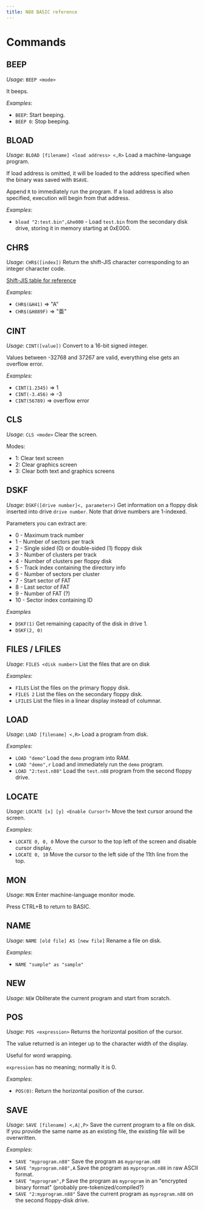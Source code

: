```yaml
---
title: N88 BASIC reference
---
```


# Commands
## BEEP
*Usage*: `BEEP <mode>`

It beeps.

*Examples*:
 * `BEEP`: Start beeping.
 * `BEEP 0`: Stop beeping.

## BLOAD
*Usage*: `BLOAD [filename] <load address> <,R>`
Load a machine-language program.

If load address is omitted, it will be loaded to the address specified when the binary was saved with `BSAVE`.

Append `R` to immediately run the program. If a load address is also specified, execution will begin from that address.

*Examples*:
 * `bload "2:test.bin",&he000` - Load `test.bin` from the secondary disk drive, storing it in memory starting at 0xE000.

## CHR$
*Usage*: `CHR$([index])`
Return the shift-JIS character corresponding to an integer character code.

[Shift-JIS table for reference](http://rikai.com/library/kanjitables/kanji_codes.sjis.shtml)

*Examples*:
 * `CHR$(&H41)` => "A"
 * `CHR$(&H889F)` => "亜"

## CINT
*Usage*: `CINT([value])`
Convert to a 16-bit signed integer.

Values between -32768 and 37267 are valid, everything else gets an overflow error.

*Examples*:
 * `CINT(1.2345)` => 1
 * `CINT(-3.456)` => -3
 * `CINT(56789)` => overflow error

## CLS
*Usage*: `CLS <mode>`
Clear the screen.

Modes:
 * 1: Clear text screen
 * 2: Clear graphics screen
 * 3: Clear both text and graphics screens

## DSKF
*Usage*: `DSKF([drive number]<, parameter>)`
Get information on a floppy disk inserted into drive `drive number`. Note that drive numbers are 1-indexed.

Parameters you can extract are:
 * 0 - Maximum track number
 * 1 - Number of sectors per track
 * 2 - Single sided (0) or double-sided (1) floppy disk
 * 3 - Number of clusters per track
 * 4 - Number of clusters per floppy disk
 * 5 - Track index containing the directory info
 * 6 - Number of sectors per cluster
 * 7 - Start sector of FAT
 * 8 - Last sector of FAT
 * 9 - Number of FAT (?)
 * 10 - Sector index containing ID

*Examples*
 * `DSKF(1)` Get remaining capacity of the disk in drive 1.
 * `DSKF(2, 0)`

## FILES / LFILES
*Usage*: `FILES <disk number>`
List the files that are on disk

*Examples*:
 * `FILES` List the files on the primary floppy disk.
 * `FILES 2` List the files on the secondary floppy disk.
 * `LFILES` List the files in a linear display instead of columnar.

## LOAD
*Usage*: `LOAD [filename] <,R>`
Load a program from disk.

*Examples*:
 * `LOAD "demo"` Load the `demo` program into RAM.
 * `LOAD "demo",r` Load and immediately run the `demo` program.
 * `LOAD "2:test.n88"` Load the `test.n88` program from the second floppy drive.

## LOCATE
*Usage*: `LOCATE [x] [y] <Enable Cursor?>`
Move the text cursor around the screen.

*Examples*:
 * `LOCATE 0, 0, 0` Move the cursor to the top left of the screen and disable cursor display.
 * `LOCATE 0, 10` Move the cursor to the left side of the 11th line from the top.

## MON
*Usage*: `MON`
Enter machine-language monitor mode.

Press CTRL+B to return to BASIC.

## NAME
*Usage*: `NAME [old file] AS [new file]`
Rename a file on disk.

*Examples*:
 * `NAME "sumple" as "sample"`

## NEW
*Usage*: `NEW`
Obliterate the current program and start from scratch.

## POS
*Usage*: `POS <expression>`
Returns the horizontal position of the cursor.

The value returned is an integer up to the character width of the display.

Useful for word wrapping.

`expression` has no meaning; normally it is 0.

*Examples*:
 * `POS(0)`: Return the horizontal position of the cursor.

## SAVE
*Usage*: `SAVE [filename] <,A|,P>`
Save the current program to a file on disk. If you provide the same name as an existing file, the existing file will be overwritten.

*Examples*:
 * `SAVE "myprogram.n88"` Save the program as `myprogram.n88`
 * `SAVE "myprogram.n88",A` Save the program as `myprogram.n88` in raw ASCII format.
 * `SAVE "myprogram",P` Save the program as `myprogram` in an "encrypted binary format" (probably pre-tokenized/compiled?)
 * `SAVE "2:myprogram.n88"` Save the current program as `myprogram.n88` on the second floppy-disk drive.
